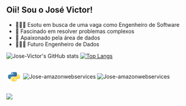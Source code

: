 ## Oii! Sou o José Victor!

- 👨🏽‍💻 Esotu em busca de uma vaga como Engenheiro de Software
- 🤯 Fascinado em resolver problemas complexos
- 🤩 Apaixonado pela área de dados
- 🧑🏽‍🔬 Futuro Engenheiro de Dados

![Jose-Victor's GitHub stats](https://github-readme-stats.vercel.app/api?username=Jose-Victor&show=reviews,contribs,discussions_answered,&show_icons=true&theme=dracula&border_radius=30)
[![Top Langs](https://github-readme-stats.vercel.app/api/top-langs/?username=Jose-Victor&size_weight=0.5&count_weight=0.5&layout=compact&theme=dracula&border_radius=30)](https://github.com/Jose-Victor/github-readme-stats)

<div style="display: inline_block"><br>
  <img align="center" alt="Jose-Python" height="30" width="40" src="https://raw.githubusercontent.com/devicons/devicon/master/icons/python/python-original.svg">
  <img align="center" alt="Jose-amazonwebservices" height="30" width="40" src="https://cdn.jsdelivr.net/gh/devicons/devicon@latest/icons/sqldeveloper/sqldeveloper-plain.svg"/>
  <img align="center" alt="Jose-amazonwebservices" height="30" width="40" src="https://cdn.jsdelivr.net/gh/devicons/devicon@latest/icons/sqlite/sqlite-original-wordmark.svg" />
</div>

##

<div> 
  <a href="https://www.linkedin.com/in/josé-victor-freitas-a0a308278" target="_blank"><img src="https://img.shields.io/badge/-LinkedIn-%230077B5?style=for-the-badge&logo=linkedin&logoColor=white" target="_blank"></a> 
</div>
